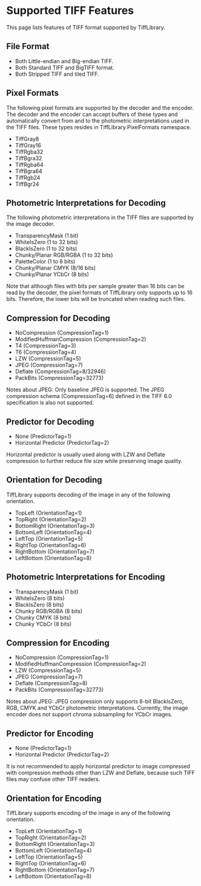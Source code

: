 # Supported TIFF Features

This page lists features of TIFF format supported by TiffLibrary.

## File Format

* Both Little-endian and Big-endian TIFF.
* Both Standard TIFF and BigTIFF format.
* Both Stripped TIFF and tiled TIFF.

## Pixel Formats

The following pixel formats are supported by the decoder and the encoder. The decoder and the encoder can accept buffers of these types and automatically convert from and to the photometric interpretations used in the TIFF files. These types resides in TiffLibrary.PixelFormats namespace.

* TiffGray8
* TiffGray16
* TiffRgba32
* TiffBgra32
* TiffRgba64
* TiffBgra64
* TiffRgb24
* TiffBgr24

## Photometric Interpretations for Decoding

The following photometric interpretations in the TIFF files are supported by the image decoder.

* TransparencyMask (1 bit)
* WhiteIsZero (1 to 32 bits)
* BlackIsZero (1 to 32 bits)
* Chunky/Planar RGB/RGBA (1 to 32 bits)
* PaletteColor (1 to 8 bits)
* Chunky/Planar CMYK (8/16 bits)
* Chunky/Planar YCbCr (8 bits)

Note that although files with bits per sample greater than 16 bits can be read by the decoder, the pixel formats of TiffLibrary only supports up to 16 bits. Therefore, the lower bits will be truncated when reading such files.

## Compression for Decoding

* NoCompression (CompressionTag=1)
* ModifiedHuffmanCompression (CompressionTag=2)
* T4 (CompressionTag=3)
* T6 (CompressionTag=4)
* LZW (CompressionTag=5)
* JPEG (CompressionTag=7)
* Deflate (CompressionTag=8/32946)
* PackBits (CompressionTag=32773)

Notes about JPEG: Only baseline JPEG is supported. The JPEG compression schema (CompressionTag=6) defined in the TIFF 6.0 specification is also not supported.

## Predictor for Decoding

* None (PredictorTag=1)
* Horizontal Predictor (PredictorTag=2)

Horizontal predictor is usually used along with LZW and Deflate compression to further reduce file size while preserving image quality.

## Orientation for Decoding

TiffLibrary supports decoding of the image in any of the following orientation.

* TopLeft (OrientationTag=1)
* TopRight (OrientationTag=2)
* BottomRight (OrientationTag=3)
* BottomLeft (OrientationTag=4)
* LeftTop (OrientationTag=5)
* RightTop (OrientationTag=6)
* RightBottom (OrientationTag=7)
* LeftBottom (OrientationTag=8)

## Photometric Interpretations for Encoding

* TransparencyMask (1 bit)
* WhiteIsZero (8 bits)
* BlackIsZero (8 bits)
* Chunky RGB/RGBA (8 bits)
* Chunky CMYK (8 bits)
* Chunky YCbCr (8 bits)

## Compression for Encoding

* NoCompression (CompressionTag=1)
* ModifiedHuffmanCompression (CompressionTag=2)
* LZW (CompressionTag=5)
* JPEG (CompressionTag=7)
* Deflate (CompressionTag=8)
* PackBits (CompressionTag=32773)

Notes about JPEG: JPEG compression only supports 8-bit BlackIsZero, RGB, CMYK and YCbCr photometric interpretations. Currently, the image encoder does not support chroma subsampling for YCbCr images.

## Predictor for Encoding

* None (PredictorTag=1)
* Horizontal Predictor (PredictorTag=2)

It is not recommended to apply horizontal predictor to image compressed with compression methods other than LZW and Deflate, because such TIFF files may confuse other TIFF readers.

## Orientation for Encoding

TiffLibrary supports encoding of the image in any of the following orientation.

* TopLeft (OrientationTag=1)
* TopRight (OrientationTag=2)
* BottomRight (OrientationTag=3)
* BottomLeft (OrientationTag=4)
* LeftTop (OrientationTag=5)
* RightTop (OrientationTag=6)
* RightBottom (OrientationTag=7)
* LeftBottom (OrientationTag=8)
